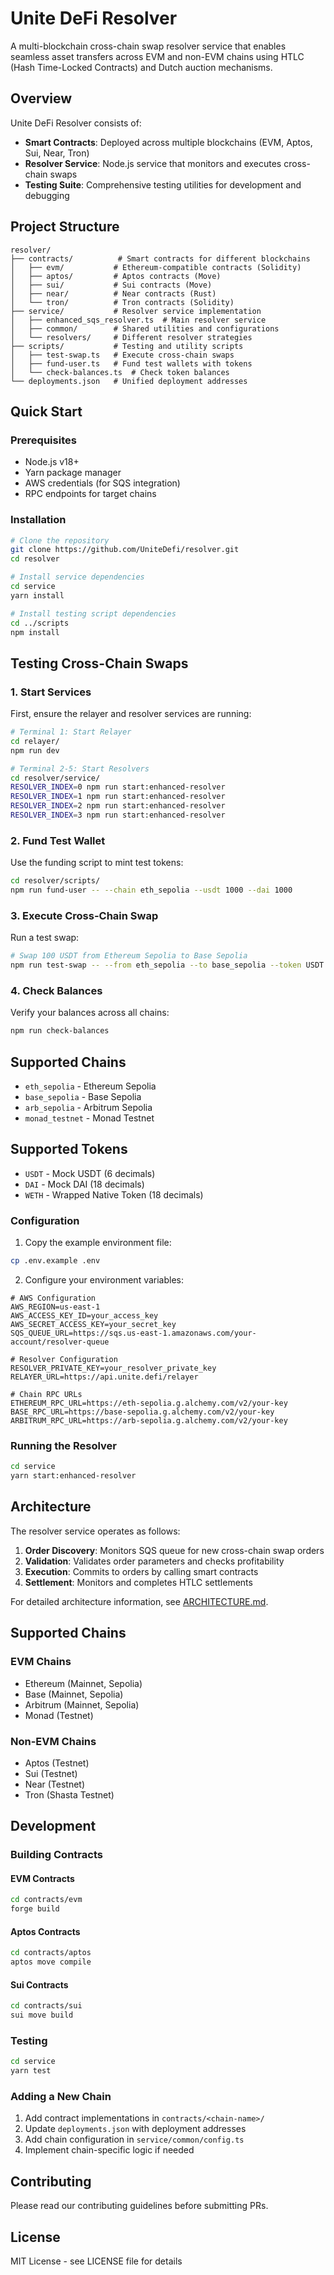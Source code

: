 # Unite DeFi Resolver

A multi-blockchain cross-chain swap resolver service that enables seamless asset transfers across EVM and non-EVM chains using HTLC (Hash Time-Locked Contracts) and Dutch auction mechanisms.

## Overview

Unite DeFi Resolver consists of:
- **Smart Contracts**: Deployed across multiple blockchains (EVM, Aptos, Sui, Near, Tron)
- **Resolver Service**: Node.js service that monitors and executes cross-chain swaps
- **Testing Suite**: Comprehensive testing utilities for development and debugging

## Project Structure

```
resolver/
├── contracts/          # Smart contracts for different blockchains
│   ├── evm/           # Ethereum-compatible contracts (Solidity)
│   ├── aptos/         # Aptos contracts (Move)
│   ├── sui/           # Sui contracts (Move)
│   ├── near/          # Near contracts (Rust)
│   └── tron/          # Tron contracts (Solidity)
├── service/           # Resolver service implementation
│   ├── enhanced_sqs_resolver.ts  # Main resolver service
│   ├── common/        # Shared utilities and configurations
│   └── resolvers/     # Different resolver strategies
├── scripts/           # Testing and utility scripts
│   ├── test-swap.ts   # Execute cross-chain swaps
│   ├── fund-user.ts   # Fund test wallets with tokens
│   └── check-balances.ts  # Check token balances
└── deployments.json   # Unified deployment addresses
```

## Quick Start

### Prerequisites

- Node.js v18+
- Yarn package manager
- AWS credentials (for SQS integration)
- RPC endpoints for target chains

### Installation

```bash
# Clone the repository
git clone https://github.com/UniteDefi/resolver.git
cd resolver

# Install service dependencies
cd service
yarn install

# Install testing script dependencies
cd ../scripts
npm install
```

## Testing Cross-Chain Swaps

### 1. Start Services

First, ensure the relayer and resolver services are running:

```bash
# Terminal 1: Start Relayer
cd relayer/
npm run dev

# Terminal 2-5: Start Resolvers
cd resolver/service/
RESOLVER_INDEX=0 npm run start:enhanced-resolver
RESOLVER_INDEX=1 npm run start:enhanced-resolver
RESOLVER_INDEX=2 npm run start:enhanced-resolver
RESOLVER_INDEX=3 npm run start:enhanced-resolver
```

### 2. Fund Test Wallet

Use the funding script to mint test tokens:

```bash
cd resolver/scripts/
npm run fund-user -- --chain eth_sepolia --usdt 1000 --dai 1000
```

### 3. Execute Cross-Chain Swap

Run a test swap:

```bash
# Swap 100 USDT from Ethereum Sepolia to Base Sepolia
npm run test-swap -- --from eth_sepolia --to base_sepolia --token USDT --amount 100
```

### 4. Check Balances

Verify your balances across all chains:

```bash
npm run check-balances
```

## Supported Chains

- `eth_sepolia` - Ethereum Sepolia
- `base_sepolia` - Base Sepolia  
- `arb_sepolia` - Arbitrum Sepolia
- `monad_testnet` - Monad Testnet

## Supported Tokens

- `USDT` - Mock USDT (6 decimals)
- `DAI` - Mock DAI (18 decimals)
- `WETH` - Wrapped Native Token (18 decimals)

### Configuration

1. Copy the example environment file:
```bash
cp .env.example .env
```

2. Configure your environment variables:
```env
# AWS Configuration
AWS_REGION=us-east-1
AWS_ACCESS_KEY_ID=your_access_key
AWS_SECRET_ACCESS_KEY=your_secret_key
SQS_QUEUE_URL=https://sqs.us-east-1.amazonaws.com/your-account/resolver-queue

# Resolver Configuration
RESOLVER_PRIVATE_KEY=your_resolver_private_key
RELAYER_URL=https://api.unite.defi/relayer

# Chain RPC URLs
ETHEREUM_RPC_URL=https://eth-sepolia.g.alchemy.com/v2/your-key
BASE_RPC_URL=https://base-sepolia.g.alchemy.com/v2/your-key
ARBITRUM_RPC_URL=https://arb-sepolia.g.alchemy.com/v2/your-key
```

### Running the Resolver

```bash
cd service
yarn start:enhanced-resolver
```

## Architecture

The resolver service operates as follows:

1. **Order Discovery**: Monitors SQS queue for new cross-chain swap orders
2. **Validation**: Validates order parameters and checks profitability
3. **Execution**: Commits to orders by calling smart contracts
4. **Settlement**: Monitors and completes HTLC settlements

For detailed architecture information, see [ARCHITECTURE.md](./ARCHITECTURE.md).

## Supported Chains

### EVM Chains
- Ethereum (Mainnet, Sepolia)
- Base (Mainnet, Sepolia)
- Arbitrum (Mainnet, Sepolia)
- Monad (Testnet)

### Non-EVM Chains
- Aptos (Testnet)
- Sui (Testnet)
- Near (Testnet)
- Tron (Shasta Testnet)

## Development

### Building Contracts

#### EVM Contracts
```bash
cd contracts/evm
forge build
```

#### Aptos Contracts
```bash
cd contracts/aptos
aptos move compile
```

#### Sui Contracts
```bash
cd contracts/sui
sui move build
```

### Testing

```bash
cd service
yarn test
```

### Adding a New Chain

1. Add contract implementations in `contracts/<chain-name>/`
2. Update `deployments.json` with deployment addresses
3. Add chain configuration in `service/common/config.ts`
4. Implement chain-specific logic if needed

## Contributing

Please read our contributing guidelines before submitting PRs.

## License

MIT License - see LICENSE file for details